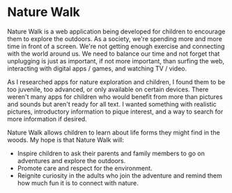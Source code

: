 # Nature Walk

Nature Walk is a web application being developed for children to encourage them to explore the outdoors. As a society, we're spending more and more time in front of a screen. We're not getting enough exercise and connecting with the world around us. We need to balance our time and not forget that unplugging is just as important, if not more important, than surfing the web, interacting with digital apps / games, and watching TV / video. 

As I researched apps for nature exploration and children, I found them to be too juvenile, too advanced, or only available on certain devices. There weren't many apps for children who would benefit from more than pictures and sounds but aren't ready for all text. I wanted something with realistic pictures, introductory information to pique interest, and a way to search for more information if desired.

Nature Walk allows children to learn about life forms they might find in the woods. My hope is that Nature Walk will:
* Inspire children to ask their parents and family members to go on adventures and explore the outdoors.
* Promote care and respect for the environment.
* Reignite curiosity in the adults who join the adventure and remind them how much fun it is to connect with nature.
